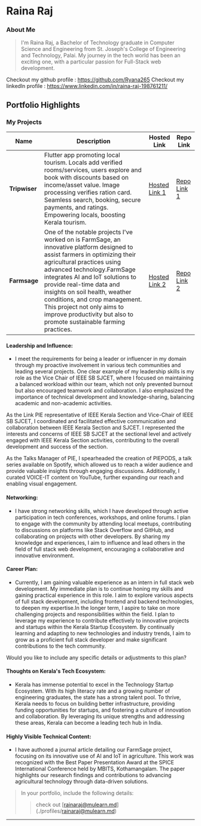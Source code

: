 # Raina Raj

### About Me

> I'm Raina Raj, a Bachelor of Technology graduate in Computer Science and Engineering from St. Joseph's College of Engineering and Technology, Palai. My journey in the tech world has been an exciting one, with a particular passion for Full-Stack web development.

Checkout my github profile : https://github.com/Ryana265
Checkout my linkedln profile : https://www.linkedin.com/in/raina-raj-198761211/

## Portfolio Highlights

### My Projects

| Name                | Description                                                               | Hosted Link                              | Repo Link                                                      |
|---------------------|---------------------------------------------------------------------------|------------------------------------------|----------------------------------------------------------------|
| **Tripwiser**       |Flutter app promoting local tourism. Locals add verified rooms/services, users explore and book with discounts based on income/asset value. Image processing verifies ration card. Seamless search, booking, secure payments, and ratings. Empowering locals, boosting Kerala tourism.                                          | [Hosted Link 1](https://example.com)    | [Repo Link 1](https://github.com/Ryana265/Tripwiser-Miniproject)             |
| **Farmsage**  |  One of the notable projects I've worked on is FarmSage, an innovative platform designed to assist farmers in optimizing their agricultural practices using advanced technology.FarmSage integrates AI and IoT solutions to provide real-time data and insights on soil health, weather conditions, and crop management. This project not only aims to improve productivity but also to promote sustainable farming practices.                                           | [Hosted Link 2](https://example.com)    | [Repo Link 2](https://github.com/Ryana265/flutter_farmsage)             |

#### Leadership and Influence:

- I meet the requirements for being a leader or influencer in my domain through my proactive involvement in various tech communities and leading several projects. One clear example of my leadership skills is my role as the Vice Chair of IEEE SB SJCET, where I focused on maintaining a balanced  workload within our team, which not only prevented burnout but also encouraged teamwork and collaboration. I also emphasized the importance of technical development and knowledge-sharing, balancing academic and non-academic activities.

As the Link PIE representative of IEEE Kerala Section and Vice-Chair of IEEE SB SJCET, I coordinated and facilitated effective communication and collaboration between IEEE Kerala Section and SJCET. I represented the interests and concerns of IEEE SB SJCET at the sectional level and actively engaged with IEEE Kerala Section activities, contributing to the overall development and success of the section.

As the Talks Manager of PIE, I spearheaded the creation of PIEPODS, a talk series available on Spotify, which allowed us to reach a wider audience and provide valuable insights through engaging discussions. Additionally, I curated VOICE-IT content on YouTube, further expanding our reach and enabling visual engagement.

#### Networking:

- I have strong networking skills, which I have developed through active participation in tech conferences, workshops, and online forums. I plan to engage with the community by attending local meetups, contributing to discussions on platforms like Stack Overflow and GitHub, and collaborating on projects with other developers. By sharing my knowledge and experiences, I aim to influence and lead others in the field of full stack web development, encouraging a collaborative and innovative environment.

#### Career Plan:

- Currently, I am gaining valuable experience as an intern in full stack web development. My immediate plan is to continue honing my skills and gaining practical experience in this role. I aim to explore various aspects of full stack development, including frontend and backend technologies, to deepen my expertise.In the longer term, I aspire to take on more challenging projects and responsibilities within the field. I plan to leverage my experience to contribute effectively to innovative projects and startups within the Kerala Startup Ecosystem. By continually learning and adapting to new technologies and industry trends, I aim to grow as a proficient full stack developer and make significant contributions to the tech community.

Would you like to include any specific details or adjustments to this plan?

#### Thoughts on Kerala's Tech Ecosystem:

- Kerala has immense potential to excel in the Technology Startup Ecosystem. With its high literacy rate and a growing number of engineering graduates, the state has a strong talent pool. To thrive, Kerala needs to focus on building better infrastructure, providing funding opportunities for startups, and fostering a culture of innovation and collaboration. By leveraging its unique strengths and addressing these areas, Kerala can become a leading tech hub in India.


#### Highly Visible Technical Content:

- I have authored a journal article detailing our FarmSage project, focusing on its innovative use of AI and IoT in agriculture. This work was recognized with the Best Paper Presentation Award at the SPICE International Conference held by MBITS, Kothamangalam. The paper highlights our research findings and contributions to advancing agricultural technology through data-driven solutions.


> In your portfolio, include the following details:
>> check out [rainaraj@mulearn.md] (./profiles/rainaraj@mulearn.md) 

---
